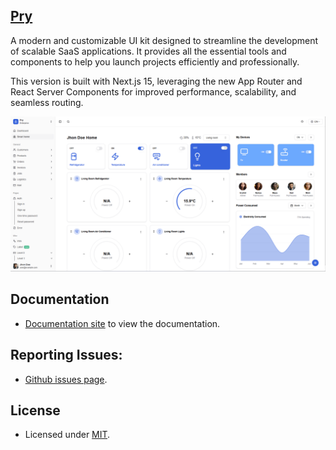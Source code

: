 ## [Pry](https://pry-nextjs-pro.vercel.app/)

A modern and customizable UI kit designed to streamline the development of scalable SaaS applications. It provides all the essential tools and components to help you launch projects efficiently and professionally.

This version is built with Next.js 15, leveraging the new App Router and React Server Components for improved performance, scalability, and seamless routing.


[![Pry](./thumbnail.png)](https://pry-nextjs-pro.vercel.app/)


## Documentation

- [Documentation site](https://pry-docs.vercel.app/) to view the documentation.

## Reporting Issues:

- [Github issues page](https://github.com/fiqryx/prykit-nextjs-pro/issues).


## License

- Licensed under [MIT](https://github.com/fiqryx/prykit-nextjs-pro/blob/main/LICENSE).
